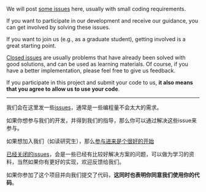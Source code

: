 We will post [some issues](https://github.com/YuLab-SMU/ProjectYulab/issues) here, usually with small coding requirements. 

If you want to participate in our development and receive our guidance, you can get involved by solving these issues. 

If you want to join us (e.g., as a graduate student), getting involved is a great starting point.

[Closed issues](https://github.com/YuLab-SMU/ProjectYulab/issues?q=is%3Aissue+is%3Aclosed) are usually problems that have already been solved with good solutions, and can be used as learning materials. Of course, if you have a better implementation, please feel free to give us feedback. 

If you participate in this project and submit your code to us, **it also means that you agree to allow us to use your code**.

----


我们会在这里发一些[issues](https://github.com/YuLab-SMU/ProjectYulab/issues)，通常是一些编程量不会太大的需求。

如果你想参与我们的开发，并得到我们的指导，那么你可以通过解决这些issue来参与。

如果想加入我们（如读研究生），那么[参与进来是个很好的开始](https://mp.weixin.qq.com/s/5JkFvfZG9uGf6NIQlx4Eag)

[已经关闭的issues](https://github.com/YuLab-SMU/ProjectYulab/issues?q=is%3Aissue+is%3Aclosed)，会是一些已经有比较好解决方案的问题，可以做为学习的资料，当然如果你有更好的实现，欢迎反馈给我们。

如果你参加了这个项目并向我们提交了代码，**这同时也表明你同意我们使用你的代码**。
